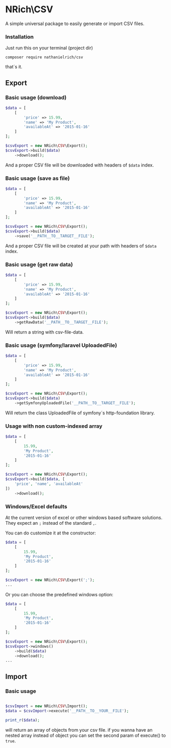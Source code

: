 # NRich\CSV

A simple universal package to easily generate or import CSV files.

### Installation
Just run this on your terminal (project dir)
```
composer require nathanielrich/csv
```
that´s it.


## Export


### Basic usage (download)

```php
$data = [
    [
        'price' => 15.99,
        'name' => 'My Product',
        'availableAt' => '2015-01-16'
    ]
];

$csvExport = new NRich\CSV\Export();
$csvExport->build($data)
    ->download();
```

And a proper CSV file will be downloaded with headers of ```$data``` index.
 

### Basic usage (save as file)

```php
$data = [
    [
        'price' => 15.99,
        'name' => 'My Product',
        'availableAt' => '2015-01-16'
    ]
];

$csvExport = new NRich\CSV\Export();
$csvExport->build($data)
    ->save('__PATH__TO__TARGET__FILE');
```

And a proper CSV file will be created at your path with headers of ```$data``` index.
 


### Basic usage (get raw data)

```php
$data = [
    [
        'price' => 15.99,
        'name' => 'My Product',
        'availableAt' => '2015-01-16'
    ]
];

$csvExport = new NRich\CSV\Export();
$csvExport->build($data)
    ->getRawData('__PATH__TO__TARGET__FILE');
```

Will return a string with csv-file-data.

### Basic usage (symfony/laravel UploadedFile)

```php
$data = [
    [
        'price' => 15.99,
        'name' => 'My Product',
        'availableAt' => '2015-01-16'
    ]
];

$csvExport = new NRich\CSV\Export();
$csvExport->build($data)
    ->getSymfonyUploadedFile('__PATH__TO__TARGET__FILE');
```

Will return the class UploadedFile of symfony´s http-foundation library.


### Usage with non custom-indexed array

```php
$data = [
    [
        15.99,
        'My Product',
        '2015-01-16'
    ]
];

$csvExport = new NRich\CSV\Export();
$csvExport->build($data, [
    'price', 'name', 'availableAt'
])
    ->download();
```


### Windows/Excel defaults
At the current version of excel or other windows based software solutions. They expect an ```;``` instead of the standard ```,```. 

You can do customize it at the constructor:
```php
$data = [
    [
        15.99,
        'My Product',
        '2015-01-16'
    ]
];

$csvExport = new NRich\CSV\Export(';');
...

```
Or you can choose the predefined windows option:
```php
$data = [
    [
        15.99,
        'My Product',
        '2015-01-16'
    ]
];

$csvExport = new NRich\CSV\Export();
$csvExport->windows()
    ->build($data)
    ->download();
...
```



## Import

### Basic usage 

```php

$csvImport = new NRich\CSV\Import();
$data = $csvImport->execute('__PATH__TO__YOUR__FILE');

print_r($data);
```

will return an array of objects from your csv file. if you wanna have an nested array instead of object you can set the second param of execute() to ```true```.